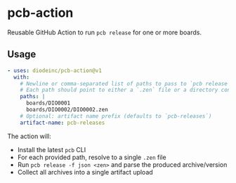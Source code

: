 # pcb-action

Reusable GitHub Action to run `pcb release` for one or more boards.

## Usage

```yaml
- uses: diodeinc/pcb-action@v1
  with:
    # Newline or comma-separated list of paths to pass to `pcb release`.
    # Each path should point to either a `.zen` file or a directory containing exactly one `.zen`.
    paths: |
      boards/DIO0001
      boards/DIO0002/DIO0002.zen
    # Optional: artifact name prefix (defaults to `pcb-releases`)
    artifact-name: pcb-releases
```

The action will:
- Install the latest `pcb` CLI
- For each provided path, resolve to a single `.zen` file
- Run `pcb release -f json <zen>` and parse the produced archive/version
- Collect all archives into a single artifact upload
